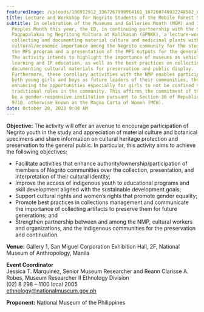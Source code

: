 ```yaml
---
featuredImage: /uploads/106912912_3367267999964161_167260746932248562_n.jpg
title: Lecture and Workshop for Negrito Students of the Mobile Forest School Program
subtitle: In celebration of the Museums and Galleries Month (MGM) and Indigenous
  Peoples Month this year, the ED, in continuing partnership with the Sentrong
  Pagpapalakas ng Negritong Kultura at Kalikasan (SPNKK), a lecture-workshop on
  collecting and documenting material culture and medicinal plants with
  cultural/economic importance among the Negrito community for the students of
  the MFS program and a presentation of the MFS outputs for the general public.
  The activity intends to highlight the importance of museums as vehicle for
  learning and IP education, as well as the best practices on collecting and
  documenting cultural materials for preservation and public display.
  Furthermore, these corollary activities with the NMP enables participation of
  both young girls and boys as future leaders of their communities, thereby
  enhancing the opportunities especially for girls to not be confined to their
  traditional roles in the community. This affirms the commitment of the NMP to
  be a gender-responsive institution pursuant to Section 36 of Republic Act No.
  9710, otherwise known as the Magna Carta of Women (MCW).
date: October 20, 2023 9:00 AM
---
```

<!--StartFragment-->

**O﻿bjective:** The activity will offer an avenue to encourage participation of Negrito youth in the study and appreciation of material culture and botanical specimens and share information on cultural heritage protection and preservation to the general public. In particular, this activity aims to achieve the following objectives:

* Facilitate activities that enhance authority/ownership/participation of members of Negrito communities
  over the collection, presentation, and interpretation of their cultural identity;
* Improve the access of indigenous youth to educational programs and skill development aligned with the
  sustainable development goals;
* Support cultural rights and women’s rights that promote gender equality;
* Promote best practices in collections management and communicate the importance of collecting artifacts to preserve them for future generations; and
* Strengthen partnership between and among the NMP, cultural workers and organizations, and the indigenous communities for the preservation and continuation.

**V﻿enue:** Gallery 1, San Miguel Corporation Exhibition Hall, 2F, National Museum of Anthropology, Manila

**E﻿vent Coordinator**\
Jessica T. Marquinez, Senior Museum Researcher and Reann Clarisse A. Robes, Museum Researcher II Ethnology Division \
(﻿02) 8 298 – 1100 local 2005\
ethnology@nationalmuseum.gov.ph

**Proponent:** National Museum of the Philippines